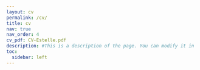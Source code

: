 ```yaml
---
layout: cv
permalink: /cv/
title: cv
nav: true
nav_order: 4
cv_pdf: CV-Estelle.pdf
description: #This is a description of the page. You can modify it in '_pages/cv.md'. You can also change or remove the top pdf download button.
toc:
  sidebar: left
---
```

